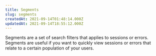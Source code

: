 ```yaml
---
title: Segments
slug: segments
createdAt: 2021-09-14T01:48:14.000Z
updatedAt: 2021-09-14T18:55:12.000Z
---
```


Segments are a set of search filters that applies to sessions or errors. Segments are useful if you want to quickly view sessions or errors that relate to a certain population of your users.
